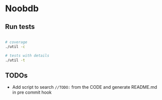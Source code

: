 # Noobdb

## Run tests

```sh

# coverage
./util -c

# tests with details
./util -t

```

## TODOs
- Add script to search `//TODO:` from the CODE and generate README.md in pre commit hook


